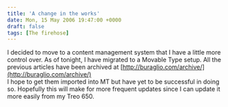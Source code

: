 ```yaml
---
title: 'A change in the works'
date: Mon, 15 May 2006 19:47:00 +0000
draft: false
tags: [The firehose]
---
```


I decided to move to a content management system that I have a little more control over. As of tonight, I have migrated to a Movable Type setup. All the previous articles have been archived at [http://buraglio.com/archive/](http://buraglio.com/archive/)  
I hope to get them imported into MT but have yet to be successful in doing so. Hopefully this will make for more frequent updates since I can update it more easily from my Treo 650.